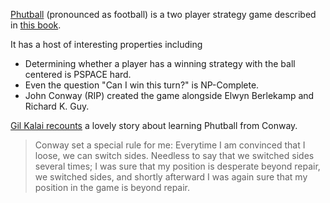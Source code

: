 [Phutball](https://en.wikipedia.org/wiki/Phutball) (pronounced as football) is a two player strategy game described in [this book](https://en.wikipedia.org/wiki/Winning_Ways_for_your_Mathematical_Plays).

It has a host of interesting properties including
* Determining whether a player has a winning strategy with the ball centered is PSPACE hard.
* Even the question "Can I win this turn?" is NP-Complete.
* John Conway (RIP) created the game alongside Elwyn Berlekamp and Richard K. Guy.

[Gil Kalai recounts](https://www.scottaaronson.com/blog/?p=4732#comment-1836693) a lovely story about learning Phutball from Conway.
> Conway set a special rule for me: Everytime I am convinced that I loose, we can switch sides. Needless to say that we switched sides several times; I was sure that my position is desperate beyond repair, we switched sides, and shortly afterward I was again sure that my position in the game is beyond repair.
